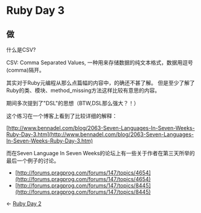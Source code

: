 # Ruby Day 3

## 做

什么是CSV?

CSV: Comma Separated Values, 一种用来存储数据的纯文本格式，数据用逗号(comma)隔开。

其实对于Ruby元编程从那么点篇幅的内容中，的确还不甚了解。 但是至少了解了Ruby的类、模块、method_missing方法这样比较有意思的内容。

期间多次提到了"DSL"的思想（BTW,DSL那么强大？！）

这个练习在一个博客上看到了比较详细的解释：

[http://www.bennadel.com/blog/2063-Seven-Languages-In-Seven-Weeks-Ruby-Day-3.htm](http://www.bennadel.com/blog/2063-Seven-Languages-In-Seven-Weeks-Ruby-Day-3.htm)

而在Seven Language In Seven Weeks的论坛上有一些关于作者在第三天所举的最后一个例子的讨论。

* [http://forums.pragprog.com/forums/147/topics/4654](http://forums.pragprog.com/forums/147/topics/4654)
* [http://forums.pragprog.com/forums/147/topics/8445](http://forums.pragprog.com/forums/147/topics/8445)


<- [Ruby Day 2](Ruby_day_2.md)

